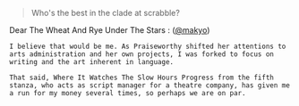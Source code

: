 

> Who's the best in the clade at scrabble?

Dear The Wheat And Rye Under The Stars
:   ([@makyo](https://cohost.org/makyo))

    I believe that would be me. As Praiseworthy shifted her attentions to arts administration and her own projects, I was forked to focus on writing and the art inherent in language.

    That said, Where It Watches The Slow Hours Progress from the fifth stanza, who acts as script manager for a theatre company, has given me a run for my money several times, so perhaps we are on par.
